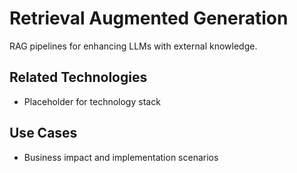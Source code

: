 # Retrieval Augmented Generation

RAG pipelines for enhancing LLMs with external knowledge.

## Related Technologies
- Placeholder for technology stack

## Use Cases
- Business impact and implementation scenarios
